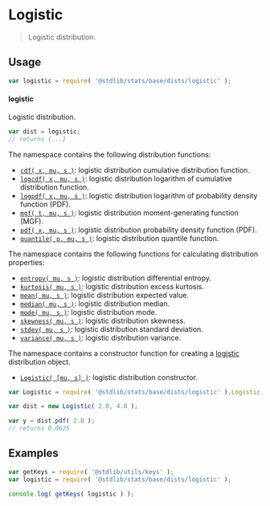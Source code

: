 <!--

@license Apache-2.0

Copyright (c) 2018 The Stdlib Authors.

Licensed under the Apache License, Version 2.0 (the "License");
you may not use this file except in compliance with the License.
You may obtain a copy of the License at

   http://www.apache.org/licenses/LICENSE-2.0

Unless required by applicable law or agreed to in writing, software
distributed under the License is distributed on an "AS IS" BASIS,
WITHOUT WARRANTIES OR CONDITIONS OF ANY KIND, either express or implied.
See the License for the specific language governing permissions and
limitations under the License.

-->

# Logistic

> Logistic distribution.

<section class="usage">

## Usage

```javascript
var logistic = require( '@stdlib/stats/base/dists/logistic' );
```

#### logistic

Logistic distribution.

```javascript
var dist = logistic;
// returns {...}
```

The namespace contains the following distribution functions:

<!-- <toc pattern="*+(cdf|pdf|mgf|quantile)*"> -->

<div class="namespace-toc">

-   <span class="signature">[`cdf( x, mu, s )`][@stdlib/stats/base/dists/logistic/cdf]</span><span class="delimiter">: </span><span class="description">logistic distribution cumulative distribution function.</span>
-   <span class="signature">[`logcdf( x, mu, s )`][@stdlib/stats/base/dists/logistic/logcdf]</span><span class="delimiter">: </span><span class="description">logistic distribution logarithm of cumulative distribution function.</span>
-   <span class="signature">[`logpdf( x, mu, s )`][@stdlib/stats/base/dists/logistic/logpdf]</span><span class="delimiter">: </span><span class="description">logistic distribution logarithm of probability density function (PDF).</span>
-   <span class="signature">[`mgf( t, mu, s )`][@stdlib/stats/base/dists/logistic/mgf]</span><span class="delimiter">: </span><span class="description">logistic distribution moment-generating function (MGF).</span>
-   <span class="signature">[`pdf( x, mu, s )`][@stdlib/stats/base/dists/logistic/pdf]</span><span class="delimiter">: </span><span class="description">logistic distribution probability density function (PDF).</span>
-   <span class="signature">[`quantile( p, mu, s )`][@stdlib/stats/base/dists/logistic/quantile]</span><span class="delimiter">: </span><span class="description">logistic distribution quantile function.</span>

</div>

<!-- </toc> -->

The namespace contains the following functions for calculating distribution properties:

<!-- <toc pattern="*+(entropy|kurtosis|mean|median|mode|skewness|stdev|variance)*"> -->

<div class="namespace-toc">

-   <span class="signature">[`entropy( mu, s )`][@stdlib/stats/base/dists/logistic/entropy]</span><span class="delimiter">: </span><span class="description">logistic distribution differential entropy.</span>
-   <span class="signature">[`kurtosis( mu, s )`][@stdlib/stats/base/dists/logistic/kurtosis]</span><span class="delimiter">: </span><span class="description">logistic distribution excess kurtosis.</span>
-   <span class="signature">[`mean( mu, s )`][@stdlib/stats/base/dists/logistic/mean]</span><span class="delimiter">: </span><span class="description">logistic distribution expected value.</span>
-   <span class="signature">[`median( mu, s )`][@stdlib/stats/base/dists/logistic/median]</span><span class="delimiter">: </span><span class="description">logistic distribution median.</span>
-   <span class="signature">[`mode( mu, s )`][@stdlib/stats/base/dists/logistic/mode]</span><span class="delimiter">: </span><span class="description">logistic distribution mode.</span>
-   <span class="signature">[`skewness( mu, s )`][@stdlib/stats/base/dists/logistic/skewness]</span><span class="delimiter">: </span><span class="description">logistic distribution skewness.</span>
-   <span class="signature">[`stdev( mu, s )`][@stdlib/stats/base/dists/logistic/stdev]</span><span class="delimiter">: </span><span class="description">logistic distribution standard deviation.</span>
-   <span class="signature">[`variance( mu, s )`][@stdlib/stats/base/dists/logistic/variance]</span><span class="delimiter">: </span><span class="description">logistic distribution variance.</span>

</div>

<!-- </toc> -->

The namespace contains a constructor function for creating a [logistic][logistic-distribution] distribution object.

<!-- <toc pattern="*ctor*"> -->

<div class="namespace-toc">

-   <span class="signature">[`Logistic( [mu, s] )`][@stdlib/stats/base/dists/logistic/ctor]</span><span class="delimiter">: </span><span class="description">logistic distribution constructor.</span>

</div>

<!-- </toc> -->

```javascript
var Logistic = require( '@stdlib/stats/base/dists/logistic' ).Logistic;

var dist = new Logistic( 2.0, 4.0 );

var y = dist.pdf( 2.0 );
// returns 0.0625
```

</section>

<!-- /.usage -->

<section class="examples">

## Examples

<!-- TODO: better examples -->

<!-- eslint no-undef: "error" -->

```javascript
var getKeys = require( '@stdlib/utils/keys' );
var logistic = require( '@stdlib/stats/base/dists/logistic' );

console.log( getKeys( logistic ) );
```

</section>

<!-- /.examples -->

<section class="links">

[logistic-distribution]: https://en.wikipedia.org/wiki/Logistic_distribution

<!-- <toc-links> -->

[@stdlib/stats/base/dists/logistic/ctor]: https://github.com/stdlib-js/stdlib/tree/develop/lib/node_modules/%40stdlib/stats/base/dists/logistic/ctor

[@stdlib/stats/base/dists/logistic/entropy]: https://github.com/stdlib-js/stdlib/tree/develop/lib/node_modules/%40stdlib/stats/base/dists/logistic/entropy

[@stdlib/stats/base/dists/logistic/kurtosis]: https://github.com/stdlib-js/stdlib/tree/develop/lib/node_modules/%40stdlib/stats/base/dists/logistic/kurtosis

[@stdlib/stats/base/dists/logistic/mean]: https://github.com/stdlib-js/stdlib/tree/develop/lib/node_modules/%40stdlib/stats/base/dists/logistic/mean

[@stdlib/stats/base/dists/logistic/median]: https://github.com/stdlib-js/stdlib/tree/develop/lib/node_modules/%40stdlib/stats/base/dists/logistic/median

[@stdlib/stats/base/dists/logistic/mode]: https://github.com/stdlib-js/stdlib/tree/develop/lib/node_modules/%40stdlib/stats/base/dists/logistic/mode

[@stdlib/stats/base/dists/logistic/skewness]: https://github.com/stdlib-js/stdlib/tree/develop/lib/node_modules/%40stdlib/stats/base/dists/logistic/skewness

[@stdlib/stats/base/dists/logistic/stdev]: https://github.com/stdlib-js/stdlib/tree/develop/lib/node_modules/%40stdlib/stats/base/dists/logistic/stdev

[@stdlib/stats/base/dists/logistic/variance]: https://github.com/stdlib-js/stdlib/tree/develop/lib/node_modules/%40stdlib/stats/base/dists/logistic/variance

[@stdlib/stats/base/dists/logistic/cdf]: https://github.com/stdlib-js/stdlib/tree/develop/lib/node_modules/%40stdlib/stats/base/dists/logistic/cdf

[@stdlib/stats/base/dists/logistic/logcdf]: https://github.com/stdlib-js/stdlib/tree/develop/lib/node_modules/%40stdlib/stats/base/dists/logistic/logcdf

[@stdlib/stats/base/dists/logistic/logpdf]: https://github.com/stdlib-js/stdlib/tree/develop/lib/node_modules/%40stdlib/stats/base/dists/logistic/logpdf

[@stdlib/stats/base/dists/logistic/mgf]: https://github.com/stdlib-js/stdlib/tree/develop/lib/node_modules/%40stdlib/stats/base/dists/logistic/mgf

[@stdlib/stats/base/dists/logistic/pdf]: https://github.com/stdlib-js/stdlib/tree/develop/lib/node_modules/%40stdlib/stats/base/dists/logistic/pdf

[@stdlib/stats/base/dists/logistic/quantile]: https://github.com/stdlib-js/stdlib/tree/develop/lib/node_modules/%40stdlib/stats/base/dists/logistic/quantile

<!-- </toc-links> -->

</section>

<!-- /.links -->
